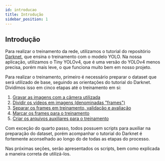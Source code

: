 ```yaml
---
id: introducao
title: Introdução
sidebar_position: 1
---
```


## Introdução

Para realizar o treinamento da rede, utilizamos o tutorial do repositório [Darknet](https://github.com/AlexeyAB/darknet), que ensina o treinamento com o modelo YOLO. Na nossa aplicação, utilizamos o Tiny YOLOv4, que é uma versão do YOLOv4 menos precisa, porém mais leve, o que funciona muito bem em nosso projeto.

Para realizar o treinamento, primeiro é necessário preparar o dataset que será utilizado de base, seguindo as orientações do tutorial do Darknet. Dividimos isso em cinco etapas até o treinamento em si:

1. [Gravar as imagens com a câmera utilizada](./recording_from_camera.md)
2. [Dividir os vídeos em imagens (denominadas "frames")](./spliting_video_in_frames.md)
3. [Separar os frames em treinamento, validação e avaliação](./organizing_dataset.md)
4. [Marcar os frames para o treinamento](./marcando_labels.md)
5. [Criar os arquivos auxiliares para o treinamento](./criando_txts_dataset.md)

Com exceção do quarto passo, todos possuem scripts para auxiliar na preparação do dataset, porém acompanhar o tutorial do Darknet é fortemente aconselhado ao longo do de todas as etapas do processo.

Nas próximas seções, serão apresentados os scripts, bem como explicada a maneira correta de utilizá-los.
